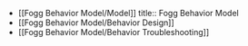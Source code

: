 - [[Fogg Behavior Model/Model]]
  title:: Fogg Behavior Model
- [[Fogg Behavior Model/Behavior Design]]
- [[Fogg Behavior Model/Behavior Troubleshooting]]